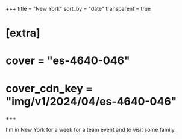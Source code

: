 +++
title = "New York"
sort_by = "date"
transparent = true

# [extra]
# cover = "es-4640-046"
# cover_cdn_key = "img/v1/2024/04/es-4640-046"
+++

I'm in New York for a week for a team event and to visit some family.
